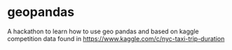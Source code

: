 # geopandas
A hackathon to learn how to use geo pandas and based on kaggle competition data found in https://www.kaggle.com/c/nyc-taxi-trip-duration
